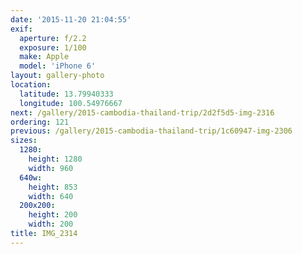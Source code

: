 ```yaml
---
date: '2015-11-20 21:04:55'
exif:
  aperture: f/2.2
  exposure: 1/100
  make: Apple
  model: 'iPhone 6'
layout: gallery-photo
location:
  latitude: 13.79940333
  longitude: 100.54976667
next: /gallery/2015-cambodia-thailand-trip/2d2f5d5-img-2316
ordering: 121
previous: /gallery/2015-cambodia-thailand-trip/1c60947-img-2306
sizes:
  1280:
    height: 1280
    width: 960
  640w:
    height: 853
    width: 640
  200x200:
    height: 200
    width: 200
title: IMG_2314
---
```

